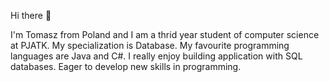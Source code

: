 Hi there 👋 

I'm Tomasz from Poland and I am a thrid year student of computer science at PJATK. My specialization is Database. My favourite programming languages are Java and C#. I really enjoy building application with SQL databases. Eager to develop new skills in programming.
